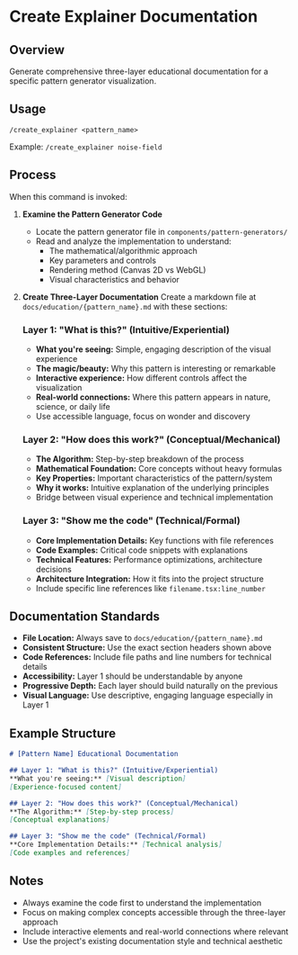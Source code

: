 # Create Explainer Documentation

## Overview
Generate comprehensive three-layer educational documentation for a specific pattern generator visualization.

## Usage
`/create_explainer <pattern_name>`

Example: `/create_explainer noise-field`

## Process

When this command is invoked:

1. **Examine the Pattern Generator Code**
   - Locate the pattern generator file in `components/pattern-generators/`
   - Read and analyze the implementation to understand:
     - The mathematical/algorithmic approach
     - Key parameters and controls
     - Rendering method (Canvas 2D vs WebGL)
     - Visual characteristics and behavior

2. **Create Three-Layer Documentation**
   Create a markdown file at `docs/education/{pattern_name}.md` with these sections:

   ### Layer 1: "What is this?" (Intuitive/Experiential)
   - **What you're seeing:** Simple, engaging description of the visual experience
   - **The magic/beauty:** Why this pattern is interesting or remarkable
   - **Interactive experience:** How different controls affect the visualization
   - **Real-world connections:** Where this pattern appears in nature, science, or daily life
   - Use accessible language, focus on wonder and discovery

   ### Layer 2: "How does this work?" (Conceptual/Mechanical)
   - **The Algorithm:** Step-by-step breakdown of the process
   - **Mathematical Foundation:** Core concepts without heavy formulas
   - **Key Properties:** Important characteristics of the pattern/system
   - **Why it works:** Intuitive explanation of the underlying principles
   - Bridge between visual experience and technical implementation

   ### Layer 3: "Show me the code" (Technical/Formal)
   - **Core Implementation Details:** Key functions with file references
   - **Code Examples:** Critical code snippets with explanations
   - **Technical Features:** Performance optimizations, architecture decisions
   - **Architecture Integration:** How it fits into the project structure
   - Include specific line references like `filename.tsx:line_number`

## Documentation Standards

- **File Location:** Always save to `docs/education/{pattern_name}.md`
- **Consistent Structure:** Use the exact section headers shown above
- **Code References:** Include file paths and line numbers for technical details
- **Accessibility:** Layer 1 should be understandable by anyone
- **Progressive Depth:** Each layer should build naturally on the previous
- **Visual Language:** Use descriptive, engaging language especially in Layer 1

## Example Structure

```markdown
# [Pattern Name] Educational Documentation

## Layer 1: "What is this?" (Intuitive/Experiential)
**What you're seeing:** [Visual description]
[Experience-focused content]

## Layer 2: "How does this work?" (Conceptual/Mechanical)
**The Algorithm:** [Step-by-step process]
[Conceptual explanations]

## Layer 3: "Show me the code" (Technical/Formal)
**Core Implementation Details:** [Technical analysis]
[Code examples and references]
```

## Notes

- Always examine the code first to understand the implementation
- Focus on making complex concepts accessible through the three-layer approach
- Include interactive elements and real-world connections where relevant
- Use the project's existing documentation style and technical aesthetic